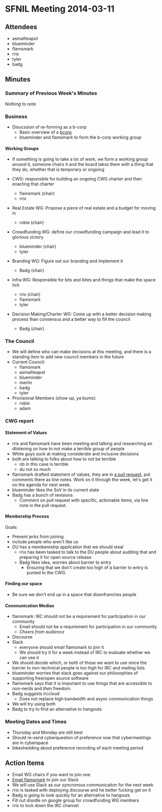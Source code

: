 SFNIL Meeting 2014-03-11
========================

Attendees
---------

* asmallteapot
* blueminder
* flamsmark
* rrix
* tyler
* badg

Minutes
-------

### Summary of Previous Week's Minutes

*Nothing to note*

### Business

* Disucssion of re-forming as a b-corp
  * Basic overview of a [bcorp](http://en.wikipedia.org/wiki/B-Corporation)
  * blueminder and flamsmark to form the b-corp working group

#### Working Groups

* If something is going to take a lot of work, we form a working group around
  it, someone chairs it and the board takss them with a thing that they do,
  whether that is temporary or ongoing

* CWG: responsible for building an ongoing CWG charter and then enacting
  that charter
  * flamsmark (chair)
  * rrix
* Real Estate WG: Propose a piece of real estate and a budget for moving in
  * robie (chair)
* Crowdfunding WG: define our crowdfunding campaign and lead it to
  glorious victory
  * blueminder (chair)
  * tyler
* Branding WG: Figure out our branding and implement it
  * Badg (chair)
* Infra WG: Responsible for bits and bites and things that make the space
  tick
  * rrix (chair)
  * flamsmark
  * tyler
* Decision Making/Charter WG: Come up with a better decision making
  process than consensus and a better way to fill the council
  * Badg (chair)

### The Council

* We will define who can make decisions at this meeting, and there is a
  standing item to add new council members in the future
* Current Council:
  * flamsmark
  * asmallteapot
  * blueminder
  * merlin
  * badg
  * tyler
* Provisional Members (show up, ya bums):
  * robie
  * adam

### CWG report

#### Statement of Values

* rrix and flamsmark have been meeting and talking and researching an
  dlistening on how to not make a terrible group of people
* White guys suck at making considerate and inclusive decisions
* both are talking to folks about how to not be terrible
  * nb in this case is terrible
  * du not so much
* flamsmark drafted statement of values, they are in [a pull
  request](https://github.com/nortonimperiallabs/nortonimperiallabs/pull/7),
  put comments there as line notes. Work on it through the week, let's get it
  on the agenda for next week.
* blueminder likes the SoV in its current state
* Badg has a bunch of revisions
  * Comment on pull request with specific, actionable items, via line note in
    the pull request.

#### Membership Process

Goals:

* Prevent jerks from joining
* include people who aren't like us
* DU has a membereship application that we should steal
  * rrix has been tasked to talk to the DU people about auditing that and
    preparing it for open source release
  * Badg likes idea, worries about barrier to entry
    * Ensuring that we don't create too high of a barrier to entry is punted
      to the CWG.

#### Finding our space

* Be sure we don't end up in a space that disenfranches people

#### Communication Medias

* flamsmark: IRC should not be a requirement for participation in our
  community
  * Email should not be a requirement for participation in our community
  * *Cheers from audience*
* Discourse
* Slack
  * everyone should email flamsmark to join it
  * We should try it for a week instead of IRC to evaluate whether we can use
    it
* We should decide which, or both of those we want to use since the barrier to
  non-technical people is too high for IRC and mailing lists
* blueminder worries that slack goes against our philosophies of supporting
  free/open source software
* flamsmark says that it is important to use things that are accessible to
  non-nerds and *then* freedom.
* Badg suggests irccloud
  * Does not replace high bandwidth and async communication things
* We will try using both
* Badg to try to find an alternative to hangouts

### Meeting Dates and Times

* Thursday and Monday are still best
* Should re-send cyberquestion of preference now that cybermeetings are in cyberspace
* bikeshedding about preference recording of each meeting period

Action Items
------------
* Email WG chairs if you want to join one
* [Email flamsmark](me@tomlowenthal.com) to join our Slack
* We will use Slack as our syncronous communicaiton for the next week
* rrix is tasked with deploying discourse and he better fucking get on it
* Badg is going to look quickly for an alternative to hangouts
* Fill out doodle on google group for crowdfunding WG members
* rrix to lock down the IRC channel
